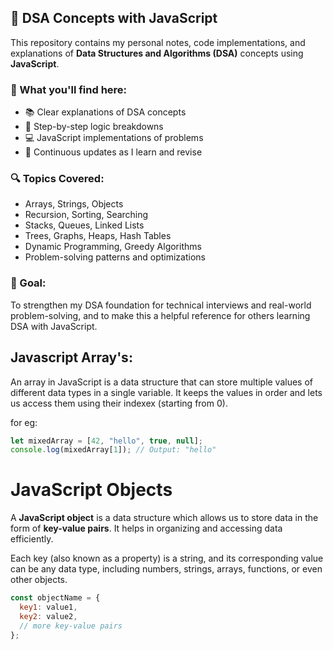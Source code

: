 ## 📘 DSA Concepts with JavaScript

This repository contains my personal notes, code implementations, and explanations of **Data Structures and Algorithms (DSA)** concepts using **JavaScript**.

### 📌 What you'll find here:

* 📚 Clear explanations of DSA concepts
* 🧠 Step-by-step logic breakdowns
* 💻 JavaScript implementations of problems
* 🔁 Continuous updates as I learn and revise

### 🔍 Topics Covered:

* Arrays, Strings, Objects
* Recursion, Sorting, Searching
* Stacks, Queues, Linked Lists
* Trees, Graphs, Heaps, Hash Tables
* Dynamic Programming, Greedy Algorithms
* Problem-solving patterns and optimizations

### 🚀 Goal:

To strengthen my DSA foundation for technical interviews and real-world problem-solving, and to make this a helpful reference for others learning DSA with JavaScript.



## Javascript Array's:

An array in JavaScript is a data structure that can store multiple values of different data types in a single variable.
It keeps the values in order and lets us access them using their indexex (starting from 0).

for eg:
```Javascript
let mixedArray = [42, "hello", true, null];
console.log(mixedArray[1]); // Output: "hello"
```

# JavaScript Objects

A **JavaScript object** is a data structure which allows us to store data in the form of **key-value pairs**. It helps in organizing and accessing data efficiently.

Each key (also known as a property) is a string, and its corresponding value can be any data type, including numbers, strings, arrays, functions, or even other objects.
```js
const objectName = {
  key1: value1,
  key2: value2,
  // more key-value pairs
};


